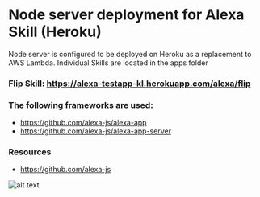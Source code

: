 # Node server deployment for Alexa Skill (Heroku)

Node server is configured to be deployed on Heroku as a replacement to AWS Lambda. Individual Skills are located in the apps folder

### Flip Skill: https://alexa-testapp-kl.herokuapp.com/alexa/flip

### The following frameworks are used:
* https://github.com/alexa-js/alexa-app
* https://github.com/alexa-js/alexa-app-server

### Resources
* https://github.com/alexa-js

![alt text](https://github.com/lynkr/alexa-server-nodejs/blob/master/img/alexa-request.png "alexa-request")